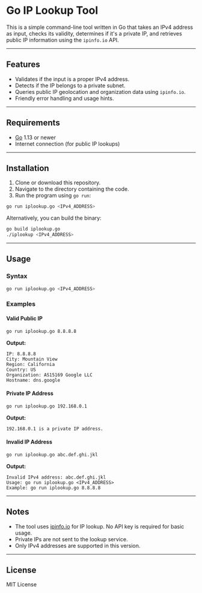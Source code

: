 # Go IP Lookup Tool

This is a simple command-line tool written in Go that takes an IPv4 address as input, checks its validity, determines if it's a private IP, and retrieves public IP information using the `ipinfo.io` API.

---

## Features

- Validates if the input is a proper IPv4 address.
- Detects if the IP belongs to a private subnet.
- Queries public IP geolocation and organization data using `ipinfo.io`.
- Friendly error handling and usage hints.

---

## Requirements

- [Go](https://golang.org/dl/) 1.13 or newer
- Internet connection (for public IP lookups)

---

## Installation

1. Clone or download this repository.
2. Navigate to the directory containing the code.
3. Run the program using `go run`:

```bash
go run iplookup.go <IPv4_ADDRESS>
```

Alternatively, you can build the binary:

```bash
go build iplookup.go
./iplookup <IPv4_ADDRESS>
```

---

## Usage

### Syntax

```bash
go run iplookup.go <IPv4_ADDRESS>
```

### Examples

#### Valid Public IP

```bash
go run iplookup.go 8.8.8.8
```

**Output:**

```
IP: 8.8.8.8
City: Mountain View
Region: California
Country: US
Organization: AS15169 Google LLC
Hostname: dns.google
```

#### Private IP Address

```bash
go run iplookup.go 192.168.0.1
```

**Output:**

```
192.168.0.1 is a private IP address.
```

#### Invalid IP Address

```bash
go run iplookup.go abc.def.ghi.jkl
```

**Output:**

```
Invalid IPv4 address: abc.def.ghi.jkl
Usage: go run iplookup.go <IPv4_ADDRESS>
Example: go run iplookup.go 8.8.8.8
```

---

## Notes

- The tool uses [ipinfo.io](https://ipinfo.io/) for IP lookup. No API key is required for basic usage.
- Private IPs are not sent to the lookup service.
- Only IPv4 addresses are supported in this version.

---

## License

MIT License

